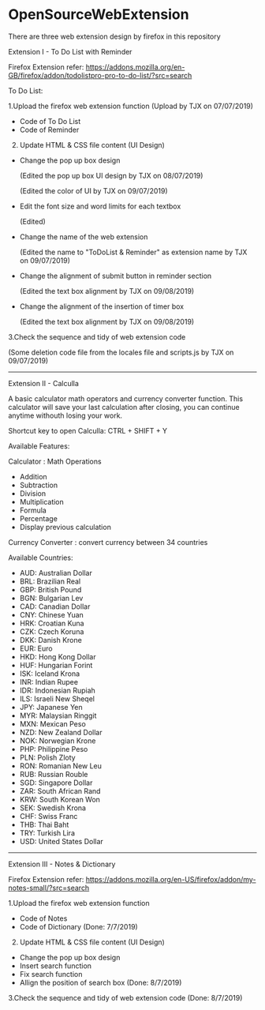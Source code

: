 # OpenSourceWebExtension

There are three web extension design by firefox in this repository

Extension I - To Do List with Reminder 

Firefox Extension refer: https://addons.mozilla.org/en-GB/firefox/addon/todolistpro-pro-to-do-list/?src=search

To Do List:

1.Upload the firefox web extension function
  (Upload by TJX on 07/07/2019)
  - Code of To Do List
  - Code of Reminder


2. Update HTML & CSS file content (UI Design) 
  - Change the pop up box design 
 
      (Edited the pop up box UI design by TJX on 08/07/2019)

      (Edited the color of UI by TJX on 09/07/2019)

  
  - Edit the font size and word limits for each textbox 
  
      (Edited)
  
  - Change the name of the web extension
  
      (Edited the name to "ToDoList & Reminder" as extension name by TJX on 09/07/2019)
  
  - Change the alignment of submit button in reminder section 
 
      (Edited the text box alignment by TJX on 09/08/2019)
  
  - Change the alignment of the insertion of timer box
 
      (Edited the text box alignment by TJX on 09/08/2019)


3.Check the sequence and tidy of web extension code

  (Some deletion code file from the locales file and scripts.js by TJX on 09/07/2019)


_____________________________________________________________________________________________________________________________________


Extension II - Calculla

A basic calculator math operators and currency converter function. This calculator will save your last calculation after closing, you can continue anytime withouth losing your work. 

Shortcut key to open Calculla: CTRL + SHIFT + Y

Available Features:

Calculator : Math Operations
 - Addition 
 - Subtraction
 - Division
 - Multiplication
 - Formula
 - Percentage
 - Display previous calculation

Currency Converter : convert currency between 34 countries

Available Countries:
 - AUD: Australian Dollar
 - BRL: Brazilian Real
 - GBP: British Pound
 - BGN: Bulgarian Lev
 - CAD: Canadian Dollar
 - CNY: Chinese Yuan
 - HRK: Croatian Kuna
 - CZK: Czech Koruna
 - DKK: Danish Krone
 - EUR: Euro
 - HKD: Hong Kong Dollar
 - HUF: Hungarian Forint
 - ISK: Iceland Krona
 - INR: Indian Rupee
 - IDR: Indonesian Rupiah
 - ILS: Israeli New Sheqel
 - JPY: Japanese Yen
 - MYR: Malaysian Ringgit
 - MXN: Mexican Peso
 - NZD: New Zealand Dollar
 - NOK: Norwegian Krone
 - PHP: Philippine Peso
 - PLN: Polish Zloty
 - RON: Romanian New Leu
 - RUB: Russian Rouble
 - SGD: Singapore Dollar
 - ZAR: South African Rand
 - KRW: South Korean Won
 - SEK: Swedish Krona
 - CHF: Swiss Franc
 - THB: Thai Baht
 - TRY: Turkish Lira
 - USD: United States Dollar
 _______________________________________________________________________________________________________________________________________
 Extension III - Notes & Dictionary 

Firefox Extension refer: https://addons.mozilla.org/en-US/firefox/addon/my-notes-small/?src=search

1.Upload the firefox web extension function
  - Code of Notes
  - Code of Dictionary
  (Done: 7/7/2019)

2. Update HTML & CSS file content (UI Design) 
  - Change the pop up box design 
  - Insert search function 
  - Fix search function
  - Allign the position of search box
  (Done: 8/7/2019)

3.Check the sequence and tidy of web extension code
  (Done: 8/7/2019)
